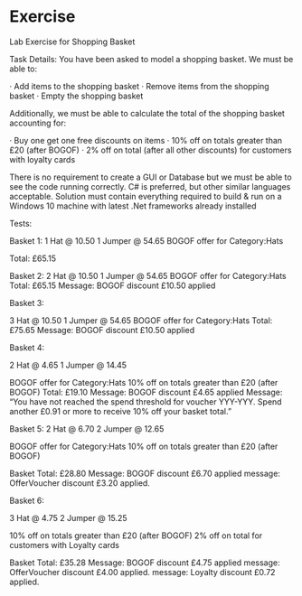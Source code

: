 # Exercise
Lab Exercise for Shopping Basket

Task Details:
You have been asked to model a shopping basket. We must be able to:
 
·         Add items to the shopping basket
·         Remove items from the shopping basket
·         Empty the shopping basket
 
Additionally, we must be able to calculate the total of the shopping basket accounting for:
 
·         Buy one get one free discounts on items
·         10% off on totals greater than £20 (after BOGOF)
·         2% off on total (after all other discounts) for customers with loyalty cards
 
There is no requirement to create a GUI or Database but we must be able to see the code running correctly.
C# is preferred, but other similar languages acceptable.
Solution must contain everything required to build & run on a Windows 10 machine with latest .Net frameworks already installed

Tests:

Basket 1: 
1 Hat @ 10.50
1 Jumper @ 54.65
BOGOF offer for Category:Hats

Total: £65.15


Basket 2: 
2 Hat @ 10.50
1 Jumper @ 54.65
BOGOF offer for Category:Hats
Total: £65.15
Message: BOGOF discount £10.50 applied

Basket 3:

3 Hat @ 10.50
1 Jumper @ 54.65
BOGOF offer for Category:Hats
Total: £75.65
Message: BOGOF discount £10.50 applied


Basket 4: 

2 Hat @ 4.65
1 Jumper @ 14.45

BOGOF offer for Category:Hats
10% off on totals greater than £20 (after BOGOF)
Total: £19.10
Message: BOGOF discount £4.65 applied
Message: “You have not reached the spend threshold for voucher YYY-YYY. Spend another £0.91 or more to receive 10% off your basket total.”


Basket 5: 
2 Hat @ 6.70
2 Jumper @ 12.65

BOGOF offer for Category:Hats
10% off on totals greater than £20 (after BOGOF)

Basket Total: £28.80
Message: BOGOF discount £6.70 applied
message: OfferVoucher discount £3.20 applied.


Basket 6:

3 Hat @ 4.75
2 Jumper @ 15.25

10% off on totals greater than £20 (after BOGOF)
2% off on total for customers with Loyalty cards

Basket Total: £35.28
Message: BOGOF discount £4.75 applied
message: OfferVoucher discount £4.00 applied.
message: Loyalty discount £0.72 applied.
